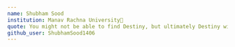 ```yaml
---
name: Shubham Sood
institution: Manav Rachna University🚩
quote: You might not be able to find Destiny, but ultimately Destiny will find you.
github_user: ShubhamSood1406
---
```

